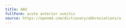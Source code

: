 ```yaml
---
title: AAU
fullForm: acute anterior uveitis
source: https://openmd.com/dictionary/abbreviations/a
---
```

